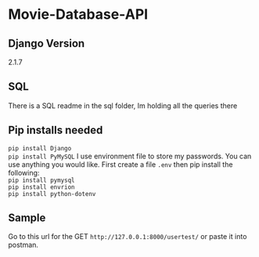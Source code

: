# Movie-Database-API

## Django Version  
2.1.7

## SQL  
There is a SQL readme in the sql folder, Im holding all the queries there

## Pip installs needed  
`pip install Django`  
`pip install PyMySQL`
I use environment file to store my passwords. You can use anything you would like. First create a file `.env` then pip install the following:  
`pip install pymysql`  
`pip install envrion`  
`pip install python-dotenv`  

  
## Sample  
Go to this url for the GET `http://127.0.0.1:8000/usertest/` or paste it into postman.


